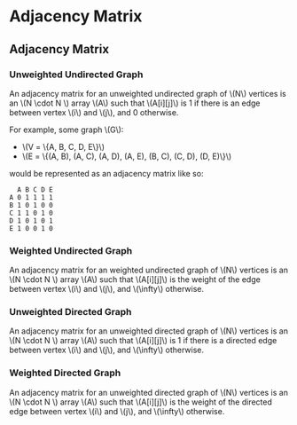 # Adjacency Matrix

## Adjacency Matrix

### Unweighted Undirected Graph
An adjacency matrix for an unweighted undirected graph of \\(N\\) vertices is 
an \\(N \cdot N \\) array \\(A\\) such that \\(A[i][j]\\) is 1 if there is an edge
between vertex \\(i\\) and \\(j\\), and 0 otherwise.

For example, some graph \\(G\\):
- \\(V = \\{A, B, C, D, E\\}\\)
- \\(E = \\{(A, B), (A, C), (A, D), (A, E), (B, C), (C, D), (D, E)\\}\\)

would be represented as an adjacency matrix like so:

```
  A B C D E
A 0 1 1 1 1
B 1 0 1 0 0
C 1 1 0 1 0
D 1 0 1 0 1
E 1 0 0 1 0
```

### Weighted Undirected Graph
An adjacency matrix for an weighted undirected graph of \\(N\\) vertices is 
an \\(N \cdot N \\) array \\(A\\) such that \\(A[i][j]\\) is the weight of the edge
between vertex \\(i\\) and \\(j\\), and \\(\infty\\) otherwise.

### Unweighted Directed Graph
An adjacency matrix for an unweighted directed graph of \\(N\\) vertices is 
an \\(N \cdot N \\) array \\(A\\) such that \\(A[i][j]\\) is 1 if there is a
directed edge between vertex \\(i\\) and \\(j\\), and \\(\infty\\) otherwise.

### Weighted Directed Graph
An adjacency matrix for an unweighted directed graph of \\(N\\) vertices is 
an \\(N \cdot N \\) array \\(A\\) such that \\(A[i][j]\\) is the weight of the
directed edge between vertex \\(i\\) and \\(j\\), and \\(\infty\\) otherwise.
